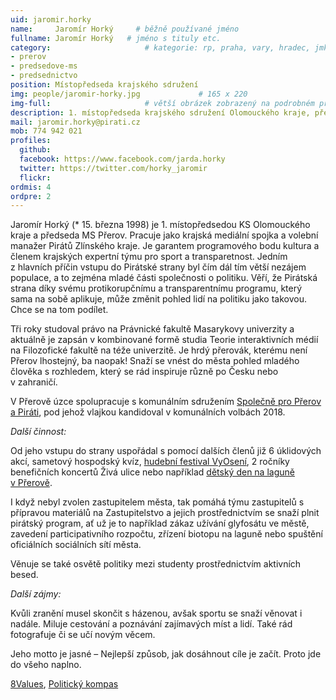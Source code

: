 ```yaml
---
uid: jaromir.horky
name:     Jaromír Horký     # běžně používané jméno
fullname: Jaromír Horký   # jméno s tituly etc.
category:                     # kategorie: rp, praha, vary, hradec, jmk, senat
- prerov
- predsedove-ms
- predsednictvo
position: Místopředseda krajského sdružení
img: people/jaromir-horky.jpg             # 165 x 220
img-full:                     # větší obrázek zobrazený na podrobném profilu
description: 1. místopředseda krajského sdružení Olomouckého kraje, předseda místního sdružení Přerov                # kratký popis, max 160 znaků
mail: jaromir.horky@pirati.cz
mob: 774 942 021
profiles:
  github:
  facebook: https://www.facebook.com/jarda.horky     
  twitter: https://twitter.com/horky_jaromir       
  flickr:
ordmis: 4
ordpre: 2
---
```

Jaromír Horký (* 15. března 1998) je 1. místopředsedou KS Olomouckého kraje a předseda MS Přerov. Pracuje jako krajská mediální spojka a volební manažer Pirátů Zlínského kraje. Je garantem programového bodu kultura a členem krajských expertní týmu pro sport a transparetnost. Jedním z hlavních příčin vstupu do Pirátské strany byl čím dál tím větší nezájem populace, a to zejména mladé části společnosti o politiku. Věří, že Pirátská strana díky svému protikorupčnímu a transparentnímu programu, který sama na sobě aplikuje, může změnit pohled lidí na politiku jako takovou. Chce se na tom podílet.

Tři roky studoval právo na Právnické fakultě Masarykovy univerzity a aktuálně je zapsán v kombinované formě studia Teorie interaktivních médií na Filozofické fakultě na téže univerzitě. Je hrdý přerovák, kterému není Přerov lhostejný, ba naopak! Snaží se vnést do města pohled mladého člověka s rozhledem, který se rád inspiruje různě po Česku nebo v zahraničí. 

V Přerově úzce spolupracuje s komunálním sdružením [Společně pro Přerov a Piráti](https://www.facebook.com/spolecneproprerov/090), pod jehož vlajkou kandidoval v komunálních volbách 2018. 

*Další činnost:*

Od jeho vstupu do strany uspořádal s pomocí dalších členů již 6 úklidových akcí, sametový hospodský kvíz, [hudební festival VyOsení](https://www.facebook.com/Prerovsko/photos/?tab=album&album_id=2001702189931162), 2 ročníky benefičních koncertů Živá ulice nebo například [dětský den na laguně v Přerově](https://olomoucky.pirati.cz/tiskove-zpravy/v-prerove-se-o-vikendu-deti-vydaly-po-stopach-piratskeho-pokladu.html).

I když nebyl zvolen zastupitelem města, tak pomáhá týmu zastupitelů s přípravou materiálů na Zastupitelstvo a jejich prostřednictvím se snaží plnit pirátský program, ať už je to například zákaz užívání glyfosátu ve městě, zavedení participativního rozpočtu, zřízení biotopu na laguně nebo spuštění oficiálních sociálních sítí města. 

Věnuje se také osvětě politiky mezi studenty prostřednictvím aktivních besed. 

*Další zájmy:*

Kvůli zranění musel skončit s házenou, avšak sportu se snaží věnovat i nadále. Miluje cestování a poznávání zajímavých míst a lidí. Také rád fotografuje či se učí novým věcem.

Jeho motto je jasné – Nejlepší způsob, jak dosáhnout cíle je začít. Proto jde do všeho naplno.

[8Values](https://interaktivni.rozhlas.cz/data/polkviz/results.html?e=56.1&d=72.9&g=77.3&s=81.7), [Politický kompas](https://drive.google.com/file/d/1UpRFUhTPiJujsO2qmb09z8ejKERflZIU/view?usp=sharing)

